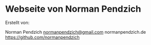 # Webseite von Norman Pendzich


Erstellt von:
 
Norman Pendzich
normanpendzich@gmail.com
normanpendzich.de
https://github.com/normanpendzich 
